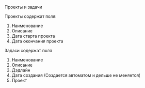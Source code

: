 Проекты и задачи

Проекты содержат поля:

1. Наименование 
2. Описание
3. Дата старта проекта
4. Дата окончания проекта

Задаси содержат поля

1. Наименование
2. Описание
3. Дэдлайн
4. Дата создания (Создается автоматом и дельше не меняется)
5. Проект